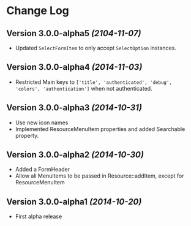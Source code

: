 # Change Log

Version 3.0.0-alpha5 *(2104-11-07)*
-----------------------------------

 * Updated `SelectFormItem` to only accept `SelectOption` instances.

Version 3.0.0-alpha4 *(2014-11-03)*
-----------------------------------

 * Restricted Main keys to `['title', 'authenticated', 'debug', 'colors', 'authentication']` when not authenticated.

Version 3.0.0-alpha3 *(2014-10-31)*
-----------------------------------

 * Use new icon names
 * Implemented ResourceMenuItem properties and added Searchable property.

Version 3.0.0-alpha2 *(2014-10-30)*
-----------------------------------

 * Added a FormHeader
 * Allow all MenuItems to be passed in Resource::addItem, except for ResourceMenuItem

Version 3.0.0-alpha1 *(2014-10-20)*
-----------------------------------

 * First alpha release